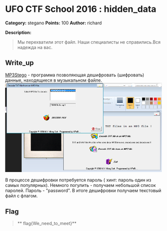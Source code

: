 # UFO CTF School 2016 : hidden_data

**Category:** stegano **Points:** 100
**Author:** richard 

**Description:**

> Мы перехватили этот файл. Наши специалисты не справились.Вся надежда на вас.

## Write_up



[MP3Stego](http://www.petitcolas.net/steganography/mp3stego/) - программа позволяющая дешифровать (шифровать) данные, находящиеся в музыкальном файле.
![1](./img/1.png)

В процессе дешифровки потребуется пароль ( хинт: пароль один из самых популярных). Немного погулить - получаем небольшой список паролей. Пароль - "password". В итоге дешифровки получаем текстовый файл с флагом.

## Flag

> ** flag{We\_need\_to_meet}**
